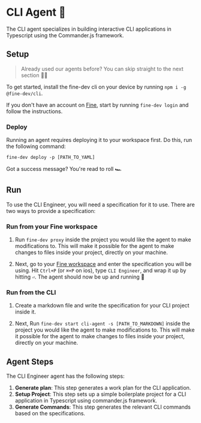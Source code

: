 # CLI Agent 🤖

The CLI agent specializes in building interactive CLI applications in Typescript using the Commander.js framework.


## Setup

> Already used our agents before? You can skip straight to the next section 🏃‍♂️

To get started, install the fine-dev cli on your device by running `npm i -g @fine-dev/cli`.

If you don't have an account on [Fine](https://thisis.fine.dev), start by running `fine-dev login` and follow the instructions.

### Deploy

Running an agent requires deploying it to your workspace first. Do this, run the following command:

 `fine-dev deploy -p [PATH_TO_YAML]`

Got a success message? You're read to roll 🏎️

## Run

To use the CLI Engineer, you will need a specification for it to use. There are two ways to provide a specification:

### Run from your Fine workspace

  1. Run `fine-dev proxy` inside the project you would like the agent to make modifications to. This will make it possible for the agent to make changes to files inside your project, directly on your machine.
   
  2. Next, go to your [Fine workspace](https://thisis.fine.dev) and enter the specification you will be using. Hit `Ctrl+P` (or `⌘+P` on ios), type `CLI Engineer`, and wrap it up by hitting `⏎`. The agent should now be up and running 🚀


### Run from the CLI

  1. Create a markdown file and write the specification for your CLI project inside it.
   
  2. Next, Run `fine-dev start cli-agent -s [PATH_TO_MARKDOWN]` inside the project you would like the agent to make modifications to. This will make it possible for the agent to make changes to files inside your project, directly on your machine.

## Agent Steps

The CLI Engineer agent has the following steps:

1. **Generate plan**: This step generates a work plan for the CLI application.
2. **Setup Project**: This step sets up a simple boilerplate project for a CLI application in Typescript using commander.js framework.
3. **Generate Commands**: This step generates the relevant CLI commands based on the specifications.